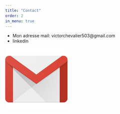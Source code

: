 ```yaml
---
title: "Contact"
order: 2
in_menu: true
---
```

<section class="contact">
        <ul>
            <li>Mon adresse mail: victorchevalier503@gmail.com</li>
            <li>linkedin</li>
        </ul>
    </section>  
<img src="images/Gmail_Icon.png" alt="logo gmail" style="width:200px;height:200px;"> 